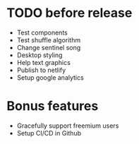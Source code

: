# TODO before release
- Test components
- Test shuffle algorithm
- Change sentinel song
- Desktop styling
- Help text graphics
- Publish to netlify
- Setup google analytics

# Bonus features
- Gracefully support freemium users
- Setup CI/CD in Github